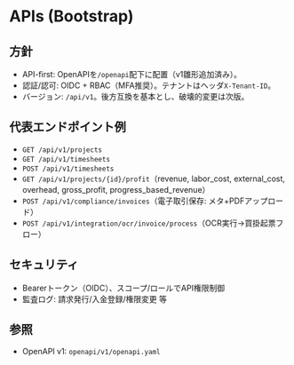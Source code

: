 # APIs (Bootstrap)

## 方針
- API-first: OpenAPIを`/openapi`配下に配置（v1雛形追加済み）。
- 認証/認可: OIDC + RBAC（MFA推奨）。テナントはヘッダ`X-Tenant-ID`。
- バージョン: `/api/v1`。後方互換を基本とし、破壊的変更は次版。

## 代表エンドポイント例
- `GET /api/v1/projects`
- `GET /api/v1/timesheets`
- `POST /api/v1/timesheets`
- `GET /api/v1/projects/{id}/profit`（revenue, labor_cost, external_cost, overhead, gross_profit, progress_based_revenue）
- `POST /api/v1/compliance/invoices`（電子取引保存: メタ+PDFアップロード）
- `POST /api/v1/integration/ocr/invoice/process`（OCR実行→買掛起票フロー）

## セキュリティ
- Bearerトークン（OIDC）、スコープ/ロールでAPI権限制御
- 監査ログ: 請求発行/入金登録/権限変更 等

## 参照
- OpenAPI v1: `openapi/v1/openapi.yaml`
